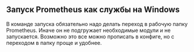 ## Запуск Prometheus как службы на Windows

В команде запуска обязательно надо делать переход в рабочую папку Prometheus.
Иначе он не подгружает необходимые модули и не запускается. 
Возможно это все можно прописать в конфиге, но с переходом в папку проще и удобнее.